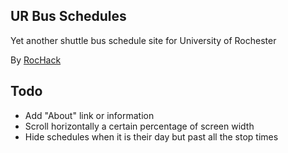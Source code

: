 ## UR Bus Schedules

Yet another shuttle bus schedule site for University of Rochester

By [RocHack](http://rochack.github.com/)

## Todo

- Add "About" link or information
- Scroll horizontally a certain percentage of screen width
- Hide schedules when it is their day but past all the stop times

